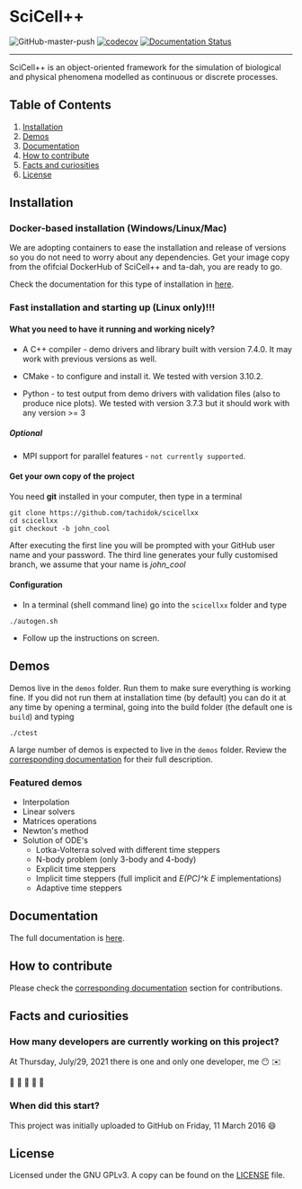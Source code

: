 
# SciCell++

![GitHub-master-push](https://github.com/tachidok/scicellxx/workflows/Build-and-Test/badge.svg?branch=master&event=push)
[![codecov](https://codecov.io/gh/tachidok/scicellxx/branch/master/graph/badge.svg?token=JAAOFSS1IQ)](https://codecov.io/gh/tachidok/scicellxx)
[![Documentation Status](https://readthedocs.org/projects/scicellxx/badge/?version=latest)](https://scicellxx.readthedocs.io)

---

SciCell++ is an object-oriented framework for the simulation of biological and physical phenomena modelled as continuous or discrete processes.

## Table of Contents

1. [Installation](#installation)
2. [Demos](#demos)
3. [Documentation](#documentation)
4. [How to contribute](#how_to_contribute)
5. [Facts and curiosities](#facts_and_curiosities)
6. [License](#license)

## Installation <a name="installation"></a>

### Docker-based installation (Windows/Linux/Mac)
We are adopting containers to ease the installation and release of
versions so you do not need to worry about any dependencies. Get your
image copy from the ofifcial DockerHub of SciCell++ and ta-dah, you
are ready to go.

Check the documentation for this type of installation in
[here](https://scicellxx.readthedocs.io/en/latest/?badge=latest).

### Fast installation and starting up (Linux only)!!!

#### What you need to have it running and working nicely?
* A C++ compiler - demo drivers and library built with version
  7.4.0. It may work with previous versions as well.
  
* CMake - to configure and install it. We tested with version 3.10.2.

* Python - to test output from demo drivers with validation files
  (also to produce nice plots). We tested with version 3.7.3 but it
  should work with any version >= 3

##### Optional

* MPI support for parallel features - `not currently supported`.

#### Get your own copy of the project
You need **git** installed in your computer, then type in a terminal

```shell
git clone https://github.com/tachidok/scicellxx
cd scicellxx
git checkout -b john_cool
```

After executing the first line you will be prompted with your GitHub
user name and your password. The third line generates your fully
customised branch, we assume that your name is _john_cool_

#### Configuration
* In a terminal (shell command line) go into the `scicellxx` folder
  and type

```shell
./autogen.sh
```

* Follow up the instructions on screen.

## Demos <a name="demos"></a>

Demos live in the `demos` folder. Run them to make sure everything is
working fine. If you did not run them at installation time (by
default) you can do it at any time by opening a terminal, going into
the build folder (the default one is `build`) and typing

```shell
./ctest
```

A large number of demos is expected to live in the `demos`
folder. Review the [corresponding
documentation](https://scicellxx.readthedocs.io/en/latest/?badge=latest)
for their full description.

### Featured demos
* Interpolation
* Linear solvers
* Matrices operations
* Newton's method
* Solution of ODE's
  * Lotka-Volterra solved with different time steppers
  * N-body problem (only 3-body and 4-body)
  * Explicit time steppers
  * Implicit time steppers (full implicit and _E(PC)^k E_
    implementations)
  * Adaptive time steppers

## Documentation <a name="documentation"></a>

The full documentation is [here](https://scicellxx.readthedocs.io/en/latest/?badge=latest).

## How to contribute <a name="how_to_contribute"></a>

Please check the [corresponding documentation](https://scicellxx.readthedocs.io/en/latest/?badge=latest) section for contributions.

## Facts and curiosities <a name="facts_and_curiosities"></a>

### How many developers are currently working on this project?

At Thursday, July/29, 2021 there is one and only one developer, me
:no_mouth: :envelope:

:construction: :construction: :construction: :construction: :construction:

### When did this start?
This project was initially uploaded to GitHub on Friday, 11 March 2016
:smile:

## License <a name="license"></a>

Licensed under the GNU GPLv3. A copy can be found on the [LICENSE](./LICENSE) file.
